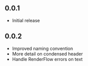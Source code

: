 ## 0.0.1

* Initial release

## 0.0.2

* Improved naming convention
* More detail on condensed header
* Handle RenderFlow errors on text